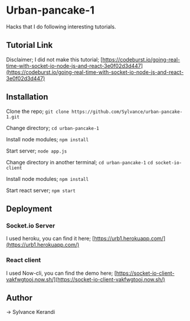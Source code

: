 # Urban-pancake-1
Hacks that I do following interesting tutorials.

## Tutorial Link
Disclaimer; I did not make this tutorial;
[https://codeburst.io/going-real-time-with-socket-io-node-js-and-react-3e0f02d3d447](https://codeburst.io/going-real-time-with-socket-io-node-js-and-react-3e0f02d3d447)

## Installation
Clone the repo;
`git clone https://github.com/Sylvance/urban-pancake-1.git`

Change directory;
`cd urban-pancake-1`

Install node modules;
`npm install`

Start server;
`node app.js`

Change directory in another terminal;
`cd urban-pancake-1`
`cd socket-io-client`

Install node modules;
`npm install`

Start react server;
`npm start`

## Deployment
### Socket.io Server
I used heroku, you can find it here;
[https://urb1.herokuapp.com/](https://urb1.herokuapp.com/)

### React client
I used Now-cli, you can find the demo here;
[https://socket-io-client-vakfwgtooj.now.sh/](https://socket-io-client-vakfwgtooj.now.sh/)

## Author
-> Sylvance Kerandi
